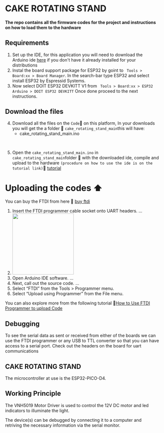 
# CAKE ROTATING STAND
#### The repo contains all the firmware codes for the project and instructions on how to load them to the hardware
<!-- <img src=""> -->

## Requirements
1) Set up the IDE, for this application you will need to download the Arduino ide [here](https://www.arduino.cc/en/software) if you don't have it already installed for your distributions
2) Instal the board support package for ESP32 by goint to ` Tools > Board:xx > Board Manager`. In the search-bar type ESP32 and select install ESP32 by Espressid Systems.  
3) Now select DOIT ESP32 DEVKITT V1 from ` Tools > Board:xx > ESP32 Arduino > DOIT ESP32 DEVKITT`
Once done proceed to the next instructions.
## Download the files 
4)  Download all the files on the `Code`:arrow_down_small: on this platform, In your downloads you will get the a folder :file_folder:  `cake_rotating_stand_main`this will have:
     - cake_rotating_stand_main.ino
</br>

5)  Open the `cake_rotating_stand_main.ino`  in `cake_rotating_stand_main`folder :file_folder: with the downloaded ide, compile and upload to the hardware `(procedure on how to use the ide is on the tutorial link)`:link:    [tutorial](https://www.youtube.com/watch?v=nL34zDTPkcs&t=3s)

# Uploading the codes  :arrow_up:
You can buy the FTDI from here :link: [buy ftdi](https://www.amazon.com/HiLetgo-FT232RL-Converter-Adapter-Breakout/dp/B00IJXZQ7C/ref=sr_1_3?keywords=FTDI&qid=1650483928&sr=8-3)

1) Insert the FTDI programmer cable socket onto UART headers. ...
2) <img src="https://github.com/skndungu/compressor_controller/blob/main/assets/img/USB-TTL-Connection.jpeg" height="200">
3) Open Arduino IDE software. ...
4) Next, call out the source code. ...
5) Select “FTDI” from the Tools > Programmer menu.
6) Select “Upload using Programmer” from the File menu.

You can also explore more from the following tutorial :link:[How to Use FTDI Programmer to upload Code](https://www.youtube.com/watch?v=JYchUapoqzc)
## Debugging 
To see the serial data as sent or received from either of the boards we can use the FTDI programmer or any USB to TTL converter so that you can have access to a serial port. Check out the headers on the board for uart communications 

## CAKE ROTATING STAND
The microcontroller at use is the ESP32-PICO-D4.

##  Working Principle
The VNH5019 Motor Driver is used to control the 12V DC motor and led indicators to illuminate the light.
</br>

The device(s) can be debugged by connecting it to a computer and retriving the necessary information via the serial monitor.
